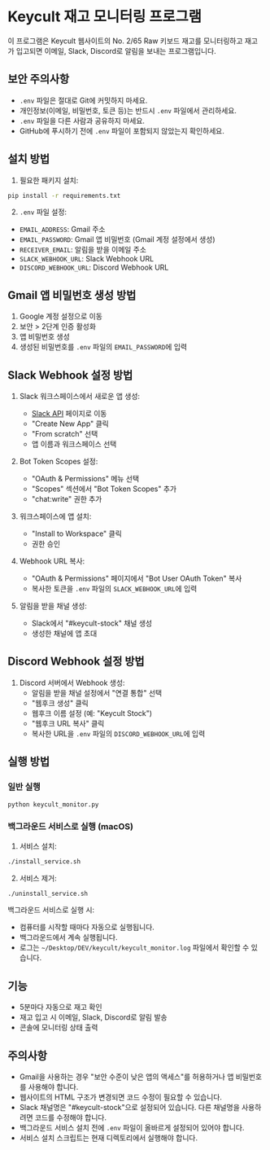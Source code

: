 # Keycult 재고 모니터링 프로그램

이 프로그램은 Keycult 웹사이트의 No. 2/65 Raw 키보드 재고를 모니터링하고 재고가 입고되면 이메일, Slack, Discord로 알림을 보내는 프로그램입니다.

## 보안 주의사항

- `.env` 파일은 절대로 Git에 커밋하지 마세요.
- 개인정보(이메일, 비밀번호, 토큰 등)는 반드시 `.env` 파일에서 관리하세요.
- `.env` 파일을 다른 사람과 공유하지 마세요.
- GitHub에 푸시하기 전에 `.env` 파일이 포함되지 않았는지 확인하세요.

## 설치 방법

1. 필요한 패키지 설치:
```bash
pip install -r requirements.txt
```

2. `.env` 파일 설정:
- `EMAIL_ADDRESS`: Gmail 주소
- `EMAIL_PASSWORD`: Gmail 앱 비밀번호 (Gmail 계정 설정에서 생성)
- `RECEIVER_EMAIL`: 알림을 받을 이메일 주소
- `SLACK_WEBHOOK_URL`: Slack Webhook URL
- `DISCORD_WEBHOOK_URL`: Discord Webhook URL

## Gmail 앱 비밀번호 생성 방법

1. Google 계정 설정으로 이동
2. 보안 > 2단계 인증 활성화
3. 앱 비밀번호 생성
4. 생성된 비밀번호를 `.env` 파일의 `EMAIL_PASSWORD`에 입력

## Slack Webhook 설정 방법

1. Slack 워크스페이스에서 새로운 앱 생성:
   - [Slack API](https://api.slack.com/apps) 페이지로 이동
   - "Create New App" 클릭
   - "From scratch" 선택
   - 앱 이름과 워크스페이스 선택

2. Bot Token Scopes 설정:
   - "OAuth & Permissions" 메뉴 선택
   - "Scopes" 섹션에서 "Bot Token Scopes" 추가
   - "chat:write" 권한 추가

3. 워크스페이스에 앱 설치:
   - "Install to Workspace" 클릭
   - 권한 승인

4. Webhook URL 복사:
   - "OAuth & Permissions" 페이지에서 "Bot User OAuth Token" 복사
   - 복사한 토큰을 `.env` 파일의 `SLACK_WEBHOOK_URL`에 입력

5. 알림을 받을 채널 생성:
   - Slack에서 "#keycult-stock" 채널 생성
   - 생성한 채널에 앱 초대

## Discord Webhook 설정 방법

1. Discord 서버에서 Webhook 생성:
   - 알림을 받을 채널 설정에서 "연결 통합" 선택
   - "웹후크 생성" 클릭
   - 웹후크 이름 설정 (예: "Keycult Stock")
   - "웹후크 URL 복사" 클릭
   - 복사한 URL을 `.env` 파일의 `DISCORD_WEBHOOK_URL`에 입력

## 실행 방법

### 일반 실행
```bash
python keycult_monitor.py
```

### 백그라운드 서비스로 실행 (macOS)

1. 서비스 설치:
```bash
./install_service.sh
```

2. 서비스 제거:
```bash
./uninstall_service.sh
```

백그라운드 서비스로 실행 시:
- 컴퓨터를 시작할 때마다 자동으로 실행됩니다.
- 백그라운드에서 계속 실행됩니다.
- 로그는 `~/Desktop/DEV/keycult/keycult_monitor.log` 파일에서 확인할 수 있습니다.

## 기능

- 5분마다 자동으로 재고 확인
- 재고 입고 시 이메일, Slack, Discord로 알림 발송
- 콘솔에 모니터링 상태 출력

## 주의사항

- Gmail을 사용하는 경우 "보안 수준이 낮은 앱의 액세스"를 허용하거나 앱 비밀번호를 사용해야 합니다.
- 웹사이트의 HTML 구조가 변경되면 코드 수정이 필요할 수 있습니다.
- Slack 채널명은 "#keycult-stock"으로 설정되어 있습니다. 다른 채널명을 사용하려면 코드를 수정해야 합니다.
- 백그라운드 서비스 설치 전에 `.env` 파일이 올바르게 설정되어 있어야 합니다.
- 서비스 설치 스크립트는 현재 디렉토리에서 실행해야 합니다. 